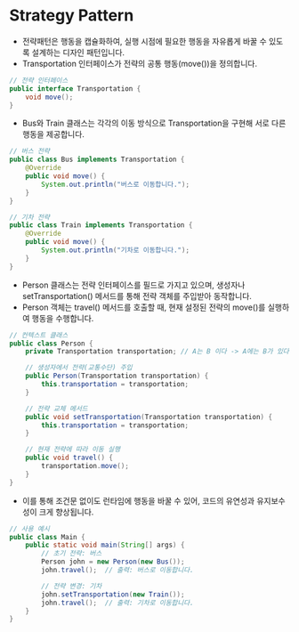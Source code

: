 # Strategy Pattern

- 전략패턴은 행동을 캡슐화하여, 실행 시점에 필요한 행동을 자유롭게 바꿀 수 있도록 설계하는 디자인 패턴입니다.
- Transportation 인터페이스가 전략의 공통 행동(move())을 정의합니다.

```java
// 전략 인터페이스
public interface Transportation {
    void move();
}
```

- Bus와 Train 클래스는 각각의 이동 방식으로 Transportation을 구현해 서로 다른 행동을 제공합니다.

```java
// 버스 전략
public class Bus implements Transportation {
    @Override
    public void move() {
        System.out.println("버스로 이동합니다.");
    }
}

// 기차 전략
public class Train implements Transportation {
    @Override
    public void move() {
        System.out.println("기차로 이동합니다.");
    }
}
```

- Person 클래스는 전략 인터페이스를 필드로 가지고 있으며, 생성자나 setTransportation() 메서드를 통해 전략 객체를 주입받아 동작합니다.
- Person 객체는 travel() 메서드를 호출할 때, 현재 설정된 전략의 move()를 실행하여 행동을 수행합니다.

```java
// 컨텍스트 클래스
public class Person {
    private Transportation transportation; // A는 B 이다 -> A에는 B가 있다

    // 생성자에서 전략(교통수단) 주입
    public Person(Transportation transportation) {
        this.transportation = transportation;
    }

    // 전략 교체 메서드
    public void setTransportation(Transportation transportation) {
        this.transportation = transportation;
    }

    // 현재 전략에 따라 이동 실행
    public void travel() {
        transportation.move();
    }
}
```

- 이를 통해 조건문 없이도 런타임에 행동을 바꿀 수 있어, 코드의 유연성과 유지보수성이 크게 향상됩니다.

```java
// 사용 예시
public class Main {
    public static void main(String[] args) {
        // 초기 전략: 버스
        Person john = new Person(new Bus());
        john.travel();  // 출력: 버스로 이동합니다.

        // 전략 변경: 기차
        john.setTransportation(new Train());
        john.travel();  // 출력: 기차로 이동합니다.
    }
}
```
